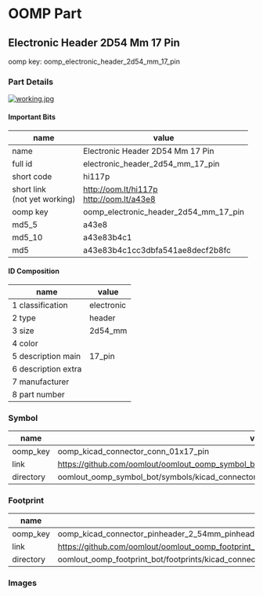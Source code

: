 # OOMP Part  
## Electronic Header 2D54 Mm 17 Pin  
  
oomp key: oomp_electronic_header_2d54_mm_17_pin  
  
### Part Details  
  
[![working.jpg](working_600.jpg)](working.jpg)  
  
#### Important Bits  
| name | value | 
| --- | --- | 
| name | Electronic Header 2D54 Mm 17 Pin | 
| full id | electronic_header_2d54_mm_17_pin | 
| short code | hi117p | 
| short link<br>(not yet working) | http://oom.lt/hi117p<br>http://oom.lt/a43e8 | 
| oomp key | oomp_electronic_header_2d54_mm_17_pin | 
| md5_5 | a43e8 | 
| md5_10 | a43e83b4c1 | 
| md5 | a43e83b4c1cc3dbfa541ae8decf2b8fc | 
#### ID Composition  
| name | value | 
| --- | --- | 
| 1 classification | electronic | 
| 2 type | header | 
| 3 size | 2d54_mm | 
| 4 color |  | 
| 5 description main | 17_pin | 
| 6 description extra |  | 
| 7 manufacturer |  | 
| 8 part number |  | 
### Symbol  
| name | value | 
| --- | --- | 
| oomp_key | oomp_kicad_connector_conn_01x17_pin | 
| link | https://github.com/oomlout/oomlout_oomp_symbol_bot/tree/main/symbols/kicad_connector_conn_01x17_pin | 
| directory | oomlout_oomp_symbol_bot/symbols/kicad_connector_conn_01x17_pin//working/working.kicad_sym | 
### Footprint  
| name | value | 
| --- | --- | 
| oomp_key | oomp_kicad_connector_pinheader_2_54mm_pinheader_1x17_p2_54mm_vertical | 
| link | https://github.com/oomlout/oomlout_oomp_footprint_bot/tree/main/foootprntss/kicad_connector_pinheader_2_54mm_pinheader_1x17_p2_54mm_vertical | 
| directory | oomlout_oomp_footprint_bot/footprints/kicad_connector_pinheader_2_54mm_pinheader_1x17_p2_54mm_vertical//working/working.kicad_mod | 
### Images  

